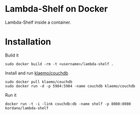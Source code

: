 # Lambda-Shelf on Docker
Lambda-Shelf inside a container.

# Installation

Build it
```
sudo docker build -rm -t <username>/lambda-shelf .
```

Install and run [klaemo/couchdb](https://index.docker.io/u/klaemo/couchdb/ "klaemo/couchdb")
```
sudo docker pull klaemo/couchdb
sudo docker run -d -p 5984:5984 -name couchdb klaemo/couchdb
```

Run it
```
docker run -t -i -link couchdb:db -name shelf -p 8080:8080 kordano/lambda-shelf
```
